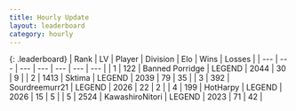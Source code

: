 ```yaml
---
title: Hourly Update
layout: leaderboard
category: hourly
---
```


{: .leaderboard}
| Rank | LV | Player | Division | Elo | Wins | Losses |
| --- | --- | --- | --- | --- | --- | --- |
| <span data-change="0">1</span> | 122 | <span title="ID: 659170">Banned Porridge</span> | LEGEND | <span data-change="0">2044</span> | <span data-change="0">30</span> | <span data-change="0">9</span> |
| <span data-change="0">2</span> | 1413 | <span title="ID: 353063">Sktima</span> | LEGEND | <span data-change="12">2039</span> | <span data-change="3">79</span> | <span data-change="1">35</span> |
| <span data-change="0">3</span> | 392 | <span title="ID: 633686">Sourdreemurr21</span> | LEGEND | <span data-change="0">2026</span> | <span data-change="0">22</span> | <span data-change="0">2</span> |
| <span data-change="9">4</span> | 199 | <span title="ID: 623829">HotHarpy</span> | LEGEND | <span data-change="24">2026</span> | <span data-change="3">15</span> | <span data-change="1">5</span> |
| <span data-change="-1">5</span> | 2524 | <span title="ID: 164871">KawashiroNitori</span> | LEGEND | <span data-change="0">2023</span> | <span data-change="0">71</span> | <span data-change="0">42</span> |